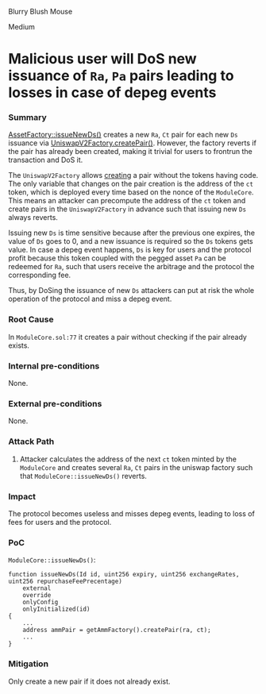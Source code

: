 Blurry Blush Mouse

Medium

# Malicious user will DoS new issuance of `Ra`, `Pa` pairs leading to losses in case of depeg events

### Summary

[AssetFactory::issueNewDs()](https://github.com/sherlock-audit/2024-08-cork-protocol/blob/main/Depeg-swap/contracts/core/ModuleCore.sol#L57) creates a new `Ra`, `Ct` pair for each new `Ds` issuance via [UniswapV2Factory.createPair()](https://github.com/sherlock-audit/2024-08-cork-protocol/blob/main/Depeg-swap/contracts/core/ModuleCore.sol#L77). However, the factory reverts if the pair has already been created, making it trivial for users to frontrun the transaction and DoS it. 

The `UniswapV2Factory` allows [creating](https://github.com/Uniswap/v2-core/blob/master/contracts/UniswapV2Factory.sol#L23) a pair without the tokens having code. The only variable that changes on the pair creation is the address of the `ct` token, which is deployed every time based on the nonce of the `ModuleCore`. This means an attacker can precompute the address of the `ct` token and create pairs in the `UniswapV2Factory` in advance such that issuing new `Ds` always reverts.

Issuing new `Ds` is time sensitive because after the previous one expires, the value of `Ds` goes to 0, and a new issuance is required so the `Ds` tokens gets value. In case a depeg event happens, `Ds` is key for users and the protocol profit because this token coupled with the pegged asset `Pa` can be redeemed for `Ra`, such that users receive the arbitrage and the protocol the corresponding fee.

Thus, by DoSing the issuance of new `Ds` attackers can put at risk the whole operation of the protocol and miss a depeg event.

### Root Cause

In `ModuleCore.sol:77` it creates a pair without checking if the pair already exists.

### Internal pre-conditions

None.

### External pre-conditions

None.

### Attack Path

1. Attacker calculates the address of the next `ct` token minted by the `ModuleCore` and creates several `Ra`, `Ct` pairs in the uniswap factory such that `ModuleCore::issueNewDs()` reverts.

### Impact

The protocol becomes useless and misses depeg events, leading to loss of fees for users and the protocol.

### PoC

`ModuleCore::issueNewDs()`:
```solidity
function issueNewDs(Id id, uint256 expiry, uint256 exchangeRates, uint256 repurchaseFeePrecentage)
    external
    override
    onlyConfig
    onlyInitialized(id)
{
    ...
    address ammPair = getAmmFactory().createPair(ra, ct);
    ...
}
```

### Mitigation

Only create a new pair if it does not already exist.